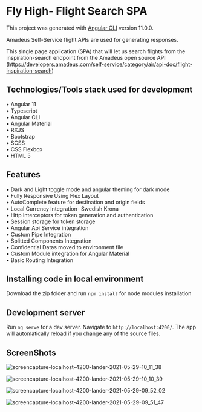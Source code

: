 # Fly High- Flight Search SPA

This project was generated with [Angular CLI](https://github.com/angular/angular-cli) version 11.0.0.

Amadeus Self-Service flight APIs are used for generating responses.

This single page application (SPA) that will let us search flights from the inspiration-search endpoint from the Amadeus open source API <br> (https://developers.amadeus.com/self-service/category/air/api-doc/flight-inspiration-search)

## Technologies/Tools stack used for development

• Angular 11 <br>
• Typescript <br>
• Angular CLI <br>
• Angular Material <br>
• RXJS <br>
• Bootstrap <br>
• SCSS <br>
• CSS Flexbox <br>
• HTML 5 <br>

## Features

• Dark and Light toggle mode and angular theming for dark mode <br>
• Fully Responsive Using Flex Layout<br>
• AutoComplete feature for destination and origin fields<br>
• Local Currency Integration- Swedish Krona<br>
• Http Interceptors for token generation and authentication <br>
• Session storage for token storage <br>
• Angular Api Service integration   <br>
• Custom Pipe Integration <br>
• Splitted Components Integration<br>
• Confidential Datas moved to environment file<br>
• Custom Module integration for Angular Material <br>
• Basic Routing Integration<br>

## Installing code in local environment

Download the zip folder and run `npm install` for node modules installation

## Development server

Run `ng serve` for a dev server. Navigate to `http://localhost:4200/`. The app will automatically reload if you change any of the source files.

## ScreenShots
![screencapture-localhost-4200-lander-2021-05-29-10_11_38](https://user-images.githubusercontent.com/18134459/120058602-b2df2680-c069-11eb-9a5e-ab0ef7cb6e44.png)

![screencapture-localhost-4200-lander-2021-05-29-10_10_39](https://user-images.githubusercontent.com/18134459/120058605-b5418080-c069-11eb-9035-a41d0d3c730d.png)

![screencapture-localhost-4200-lander-2021-05-29-09_52_02](https://user-images.githubusercontent.com/18134459/120058606-b672ad80-c069-11eb-89d6-11a1ad6ffaf0.png)

![screencapture-localhost-4200-lander-2021-05-29-09_51_47](https://user-images.githubusercontent.com/18134459/120058607-b7a3da80-c069-11eb-96c8-779a22a34723.png)
